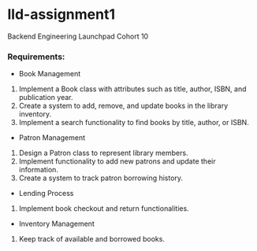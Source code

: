 # lld-assignment1
Backend Engineering Launchpad Cohort 10
### Requirements:

* Book Management
1. Implement a Book class with attributes such as title, author, ISBN, and publication year.
2. Create a system to add, remove, and update books in the library inventory.
3. Implement a search functionality to find books by title, author, or ISBN.

* Patron Management
1. Design a Patron class to represent library members.
2. Implement functionality to add new patrons and update their information.
3. Create a system to track patron borrowing history.

* Lending Process
1. Implement book checkout and return functionalities.

* Inventory Management
1. Keep track of available and borrowed books.
